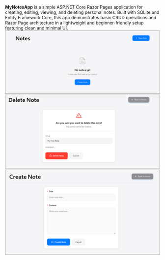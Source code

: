 **MyNotesApp** is a simple ASP.NET Core Razor Pages application for creating, editing, viewing, and deleting personal notes. Built with SQLite and Entity Framework Core, this app demonstrates basic CRUD operations and Razor Page architecture in a lightweight and beginner-friendly setup featuring clean and minimal UI.
![Screenshot](sc1.png)
![Screenshot](sc2.png)
![Screenshot](sc3.png)
